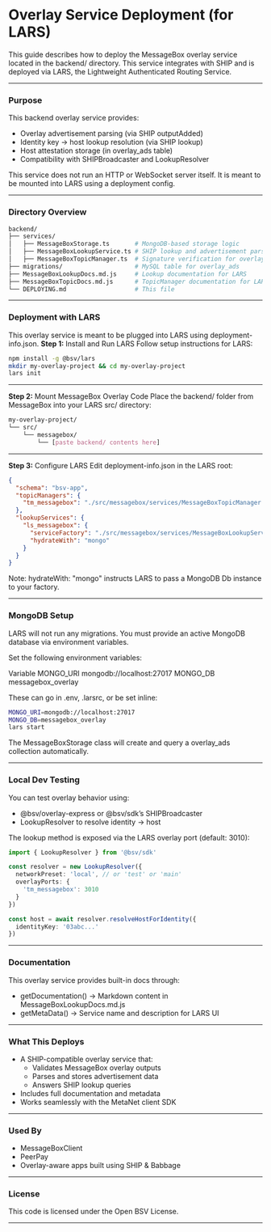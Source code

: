 # Overlay Service Deployment (for LARS)
This guide describes how to deploy the MessageBox overlay service located in the backend/ directory. This service integrates with SHIP and is deployed via LARS, the Lightweight Authenticated Routing Service.
________________________________________
### Purpose
This backend overlay service provides:
- Overlay advertisement parsing (via SHIP outputAdded)
- Identity key → host lookup resolution (via SHIP lookup)
- Host attestation storage (in overlay_ads table)
- Compatibility with SHIPBroadcaster and LookupResolver

This service does not run an HTTP or WebSocket server itself. It is meant to be mounted into LARS using a deployment config.
________________________________________
### Directory Overview
```bash
backend/
├── services/
│   ├── MessageBoxStorage.ts       # MongoDB-based storage logic
│   ├── MessageBoxLookupService.ts # SHIP lookup and advertisement parsing
│   ├── MessageBoxTopicManager.ts  # Signature verification for overlay TX outputs
├── migrations/                    # MySQL table for overlay_ads
├── MessageBoxLookupDocs.md.js     # Lookup documentation for LARS
├── MessageBoxTopicDocs.md.js      # TopicManager documentation for LARS
└── DEPLOYING.md                   # This file
```
________________________________________
### Deployment with LARS
This overlay service is meant to be plugged into LARS using deployment-info.json.
**Step 1:** Install and Run LARS
Follow setup instructions for LARS:
```bash
npm install -g @bsv/lars
mkdir my-overlay-project && cd my-overlay-project
lars init
```
________________________________________
**Step 2:** Mount MessageBox Overlay Code
Place the backend/ folder from MessageBox into your LARS src/ directory:
```css
my-overlay-project/
└── src/
    └── messagebox/
        └── [paste backend/ contents here]
```
________________________________________
**Step 3:** Configure LARS
Edit deployment-info.json in the LARS root:
```json
{
  "schema": "bsv-app",
  "topicManagers": {
    "tm_messagebox": "./src/messagebox/services/MessageBoxTopicManager.ts"
  },
  "lookupServices": {
    "ls_messagebox": {
      "serviceFactory": "./src/messagebox/services/MessageBoxLookupService.ts",
      "hydrateWith": "mongo"
    }
  }
}
```
Note: hydrateWith: "mongo" instructs LARS to pass a MongoDB Db instance to your factory.
________________________________________
### MongoDB Setup
LARS will not run any migrations. You must provide an active MongoDB database via environment variables.

Set the following environment variables:

Variable
MONGO_URI	mongodb://localhost:27017
MONGO_DB	messagebox_overlay

These can go in .env, .larsrc, or be set inline:

```bash
MONGO_URI=mongodb://localhost:27017 
MONGO_DB=messagebox_overlay 
lars start
```
The MessageBoxStorage class will create and query a overlay_ads collection automatically.

________________________________________
### Local Dev Testing
You can test overlay behavior using:
- @bsv/overlay-express or @bsv/sdk’s SHIPBroadcaster
- LookupResolver to resolve identity → host

The lookup method is exposed via the LARS overlay port (default: 3010):
```ts
import { LookupResolver } from '@bsv/sdk'

const resolver = new LookupResolver({
  networkPreset: 'local', // or 'test' or 'main'
  overlayPorts: {
    'tm_messagebox': 3010
  }
})

const host = await resolver.resolveHostForIdentity({
  identityKey: '03abc...'
})
```
________________________________________
### Documentation
This overlay service provides built-in docs through:
- getDocumentation() → Markdown content in MessageBoxLookupDocs.md.js
- getMetaData() → Service name and description for LARS UI
________________________________________
### What This Deploys
- A SHIP-compatible overlay service that:
    - Validates MessageBox overlay outputs
    - Parses and stores advertisement data
    - Answers SHIP lookup queries
- Includes full documentation and metadata
- Works seamlessly with the MetaNet client SDK
________________________________________
### Used By
- MessageBoxClient
- PeerPay
- Overlay-aware apps built using SHIP & Babbage
________________________________________
### License
This code is licensed under the Open BSV License.
________________________________________


